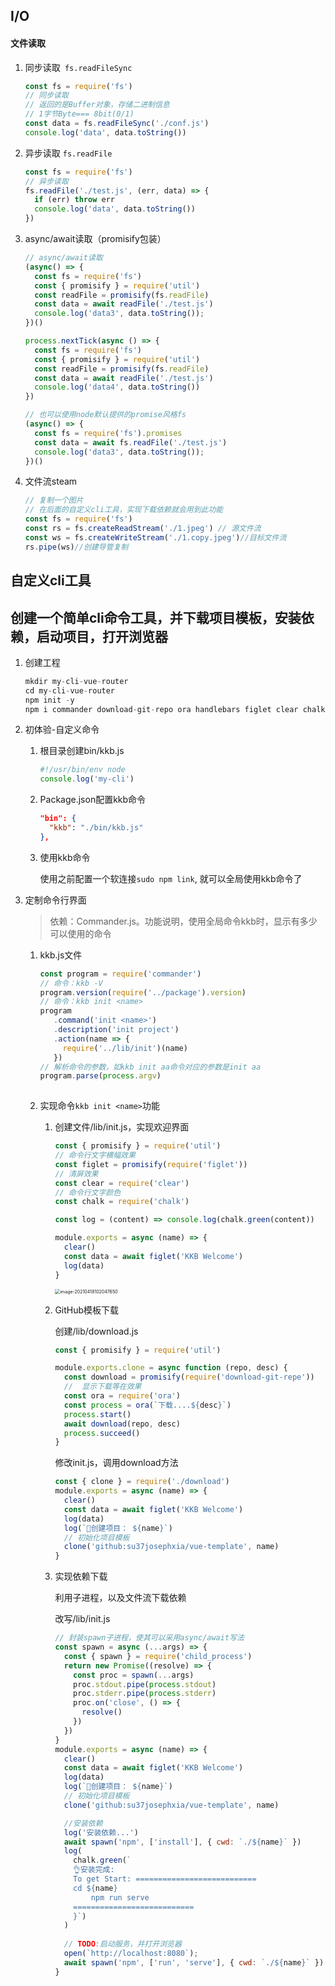 ## I/O

#### 文件读取

1. 同步读取` fs.readFileSync`

   ```js
   const fs = require('fs')
   // 同步读取
   // 返回的是Buffer对象，存储二进制信息
   // 1字节Byte=== 8bit(0/1)
   const data = fs.readFileSync('./conf.js')
   console.log('data', data.toString())
   ```

2. 异步读取 `fs.readFile`

   ```js
   const fs = require('fs')
   // 异步读取
   fs.readFile('./test.js', (err, data) => {
     if (err) throw err
     console.log('data', data.toString())
   })
   ```

3. async/await读取（promisify包装）

   ```js
   // async/await读取
   (async() => {
     const fs = require('fs')
     const { promisify } = require('util')
     const readFile = promisify(fs.readFile)
     const data = await readFile('./test.js')
     console.log('data3', data.toString());
   })()
   
   process.nextTick(async () => {
     const fs = require('fs')
     const { promisify } = require('util')
     const readFile = promisify(fs.readFile)
     const data = await readFile('./test.js')
     console.log('data4', data.toString())
   })
   
   // 也可以使用node默认提供的promise风格fs
   (async() => {
     const fs = require('fs').promises  
     const data = await fs.readFile('./test.js')
     console.log('data3', data.toString());
   })()	
   ```

4. 文件流steam

   ```js
   // 复制一个图片
   // 在后面的自定义cli工具，实现下载依赖就会用到此功能
   const fs = require('fs')
   const rs = fs.createReadStream('./1.jpeg') // 源文件流
   const ws = fs.createWriteStream('./1.copy.jpeg')//目标文件流
   rs.pipe(ws)//创建导管复制 
   ```



## 自定义cli工具

## 创建一个简单cli命令工具，并下载项目模板，安装依赖，启动项目，打开浏览器

   1. 创建工程

      ```js
      mkdir my-cli-vue-router
      cd my-cli-vue-router
      npm init -y
      npm i commander download-git-repo ora handlebars figlet clear chalk open -s
      ```

   2. 初体验-自定义命令

      1. 根目录创建bin/kkb.js

         ```js
         #!/usr/bin/env node
         console.log('my-cli')
         ```

      2. Package.json配置kkb命令

         ```json
         "bin": {
           "kkb": "./bin/kkb.js"
         },
         ```

      3. 使用kkb命令

         使用之前配置一个软连接`sudo npm link`, 就可以全局使用kkb命令了

   3. 定制命令行界面

      > 依赖：Commander.js。功能说明，使用全局命令kkb时，显示有多少可以使用的命令

      1. kkb.js文件

         ```js
         const program = require('commander') 
         // 命令：kkb -V
         program.version(require('../package').version)
         // 命令：kkb init <name>
         program
            .command('init <name>')
            .description('init project') 		
            .action(name => {
              require('../lib/init')(name)
            })
         // 解析命令的参数，如kkb init aa命令对应的参数是init aa
         program.parse(process.argv)
          
         ```

      2. 实现命令`kkb init <name>`功能

         1. 创建文件/lib/init.js，实现欢迎界面

            ```js
            const { promisify } = require('util')
            // 命令行文字横幅效果
            const figlet = promisify(require('figlet'))
            // 清屏效果
            const clear = require('clear')
            // 命令行文字颜色
            const chalk = require('chalk')
            
            const log = (content) => console.log(chalk.green(content))
            
            module.exports = async (name) => {
              clear()
              const data = await figlet('KKB Welcome')
              log(data)
            }
            ```

            <img src="/Users/xiongweiliu/Library/Application Support/typora-user-images/image-20210418102047650.png" alt="image-20210418102047650" style="zoom:50%;" />

         2. GitHub模板下载

            创建/lib/download.js

            ```js
            const { promisify } = require('util')
            
            module.exports.clone = async function (repo, desc) {
              const download = promisify(require('download-git-repe'))
              //  显示下载等在效果
              const ora = require('ora')
              const process = ora(`下载....${desc}`)
              process.start()
              await download(repo, desc)
              process.succeed()
            }
            ```

            修改init.js，调用download方法

            ```js
            const { clone } = require('./download')
            module.exports = async (name) => {
              clear()
              const data = await figlet('KKB Welcome')
              log(data)
              log(`🚀创建项目： ${name}`)
              // 初始化项目模板
              clone('github:su37josephxia/vue-template', name)
            }
            ```

         3. 实现依赖下载

            利用子进程，以及文件流下载依赖

            改写/lib/init.js

            ```js
            // 封装spawn子进程，使其可以采用async/await写法
            const spawn = async (...args) => {
              const { spawn } = require('child_process')
              return new Promise((resolve) => {
                const proc = spawn(...args)
                proc.stdout.pipe(process.stdout)
                proc.stderr.pipe(process.stderr)
                proc.on('close', () => {
                  resolve()
                })
              })
            }
            module.exports = async (name) => {
              clear()
              const data = await figlet('KKB Welcome')
              log(data)
              log(`🚀创建项目： ${name}`)
              // 初始化项目模板
              clone('github:su37josephxia/vue-template', name)
            
              //安装依赖
              log('安装依赖...')
              await spawn('npm', ['install'], { cwd: `./${name}` })
              log(
                chalk.green(`
                👌安装完成:
                To get Start: ===========================
                cd ${name}
                    npm run serve
                ===========================
                }`)
              )
              
              // TODO:启动服务，并打开浏览器
              open(`http://localhost:8080`);
              await spawn('npm', ['run', 'serve'], { cwd: `./${name}` })
            }
            ```

            

   


